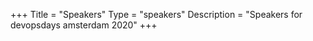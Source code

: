 +++
Title = "Speakers"
Type = "speakers"
Description = "Speakers for devopsdays amsterdam 2020"
+++
